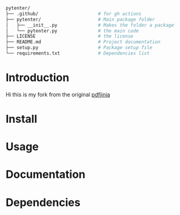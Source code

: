 ```bash
pytenter/
├── .github/                      # for gh actions 
├── pytenter/                     # Main package folder 
│   ├── __init__.py               # Makes the folder a package
│   └── pytenter.py               # the main code
├── LICENSE                       # the license
├── README.md                     # Project documentation
├── setup.py                      # Package setup file
└── requirements.txt              # Dependencies list

```
# Introduction
Hi this is my fork from the original [pdfjinja](https://github.com/rammie/pdfjinja)

# Install

# Usage

# Documentation


# Dependencies